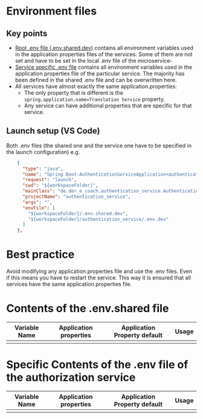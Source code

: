 # Environment files

## Key points
- [Root .env file (.env.shared.dev)](/.env.shared.dev) contains all environment variables used in the application properties files of the services. Some of them are not set and have to be set in the local .env file of the microservice-
- [Service specific .env file](/minimal_service/.env.dev) contains all environment variables used in the application properties file of the particular service. The majority has been defined in the shared .env file and can be overwritten here.
- All services have almost exactly the same application.properties:
  - The only property that is different is the `spring.application.name=Translation Service` property.
  - Any service can have additional properties that are specific for that service.

## Launch setup (VS Code)
Both .env files (the shared one and the service one have to be specified in the launch configuration)
e.g.

```JSON
    {
      "type": "java",
      "name": "Spring Boot-AuthenticationServiceApplication<authentication_service>",
      "request": "launch",
      "cwd": "${workspaceFolder}",
      "mainClass": "de.der_e_coach.authentication_service.AuthenticationServiceApplication",
      "projectName": "authentication_service",
      "args": "",
      "envFile": [        
        "${workspaceFolder}/.env.shared.dev",
        "${workspaceFolder}/authentication_service/.env.dev"
      ]
    },
```
# Best practice
Avoid modifying any application.properties file and use the .env files. Even if this means you have to restart the service. This way it is ensured that all services have the same application.properties file.

# Contents of the .env.shared file
| Variable Name | Application properties | Application Property default | Usage |
|-|-|-|-|
|||||

# Specific Contents of the .env file of the authorization service
| Variable Name | Application properties | Application Property default | Usage |
|-|-|-|-|
|||||